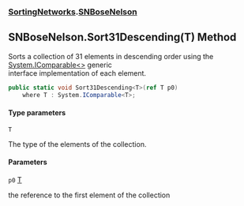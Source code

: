 ### [SortingNetworks](SortingNetworks.md 'SortingNetworks').[SNBoseNelson](SortingNetworks.SNBoseNelson.md 'SortingNetworks.SNBoseNelson')

## SNBoseNelson.Sort31Descending<T>(T) Method

Sorts a collection of 31 elements in descending order using the [System.IComparable&lt;&gt;](https://docs.microsoft.com/en-us/dotnet/api/System.IComparable-1 'System.IComparable`1') generic  
interface implementation of each element.

```csharp
public static void Sort31Descending<T>(ref T p0)
    where T : System.IComparable<T>;
```
#### Type parameters

<a name='SortingNetworks.SNBoseNelson.Sort31Descending_T_(T).T'></a>

`T`

The type of the elements of the collection.
#### Parameters

<a name='SortingNetworks.SNBoseNelson.Sort31Descending_T_(T).p0'></a>

`p0` [T](SortingNetworks.SNBoseNelson.Sort31Descending_T_(T).md#SortingNetworks.SNBoseNelson.Sort31Descending_T_(T).T 'SortingNetworks.SNBoseNelson.Sort31Descending<T>(T).T')

the reference to the first element of the collection